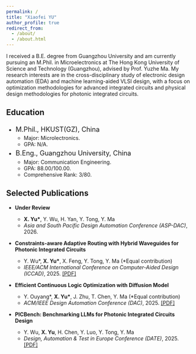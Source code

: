 ```yaml
---
permalink: /
title: "Xiaofei YU"
author_profile: true
redirect_from: 
  - /about/
  - /about.html
---
```

I received a B.E. degree from Guangzhou University and am currently pursuing an M.Phil. in Microelectronics at The Hong Kong University of Science and Technology (Guangzhou), advised by Prof. Yuzhe Ma. My research interests are in the cross-disciplinary study of electronic design automation (EDA) and machine learning-aided VLSI design, with a focus on optimization methodologies for advanced integrated circuits and physical design methodologies for photonic integrated circuits.

## Education

- <div style="font-size:18px; line-height:1.5; margin:0; padding:0.1em;">
      <span>M.Phil., HKUST(GZ), China</span>
      <span style="float:right" class="time">Sept. 2024 - Jun. 2026 (Expected)</span>
  </div>
  <style>
  @media screen and (max-width: 1280px) {
    .time {
  	float:right;
      display: none;
    }
  }
  </style>


  - Major: Microlectronics.
  - GPA: N/A.

- <div style="font-size:18px; line-height:1.5; margin:0; padding:0.1em;">
      <span>B.Eng., Guangzhou University, China</span>
      <span style="float:right" class="time">Sept. 2020 - Jun. 2024</span>
  </div>
  <style>
  @media screen and (max-width: 1280px) {
    .time {
  	float:right;
      display: none;
    }
  }
  </style>

  - Major: Communication Engineering.
  - GPA: 88.00/100.00.
  - Comprehensive Rank: 3/80.

## Selected Publications
- **Under Review**
  - **X. Yu\***, Y. Wu, H. Yan, Y. Tong, Y. Ma
  - *Asia and South Pacific Design Automation Conference (ASP-DAC)*, 2026.

- **Constraints-aware Adaptive Routing with Hybrid Waveguides for Photonic Integrated Circuits**
  - Y. Wu\*, **X. Yu\***, X. Feng, Y. Tong, Y. Ma (\*Equal contribution)
  - *IEEE/ACM International Conference on Computer-Aided Design (ICCAD)*, 2025. [[PDF]](TODO)

- **Efficient Continuous Logic Optimization with Diffusion Model**
  - Y. Ouyang\*, **X. Yu\***, J. Zhu, T. Chen, Y. Ma (\*Equal contribution)
  - *ACM/IEEE Design Automation Conference (DAC)*, 2025. [[PDF]](TODO)

- **PICBench: Benchmarking LLMs for Photonic Integrated Circuits Design**
  - Y. Wu, **X. Yu**, H. Chen, Y. Luo, Y. Tong, Y. Ma
  - *Design, Automation & Test in Europe Conference (DATE)*, 2025. [[PDF]](https://xiaofeiyu0723.github.io/files/DATE25.pdf)